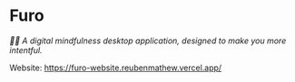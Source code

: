 # Furo 
*🧘‍♂️ A digital mindfulness desktop application, designed to make you more intentful.*

Website: https://furo-website.reubenmathew.vercel.app/
